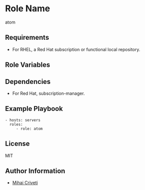Role Name
=========

atom

Requirements
------------

- For RHEL, a Red Hat subscription or functional local repository.

Role Variables
--------------


Dependencies
------------

- For Red Hat, subscription-manager.

Example Playbook
----------------

    - hosts: servers
      roles:
         - role: atom

License
-------

MIT

Author Information
------------------

- [Mihai Criveti](https://www.linkedin.com/in/crivetimihai/)
